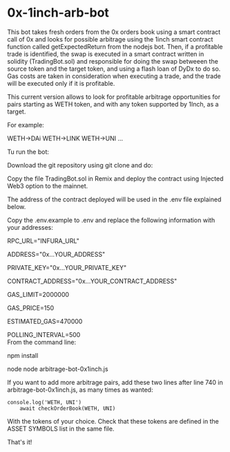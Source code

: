 # 0x-1inch-arb-bot

This bot takes fresh orders from the 0x orders book using a smart contract call of 0x and looks for possible arbitrage using the 1inch smart contract function called getExpectedReturn from the nodejs bot.
Then, if a profitable trade is identified, the swap is executed in a smart contract written in solidity (TradingBot.sol) and responsible for doing the swap betweeen the source token and the target token, and using a flash loan of DyDx to do so.
Gas costs are taken in consideration when executing a trade, and the trade will be executed only if it is profitable. 

This current version allows to look for profitable arbitrage opportunities for pairs starting as WETH token, and with any token supported by 1Inch, as a target.

For example:

WETH->DAi
WETH->LINK
WETH->UNI
...

Tu run the bot:

Download the git repository using git clone and do:

Copy the file TradingBot.sol in Remix and deploy the contract using Injected Web3 option to the mainnet. 

The address of the contract deployed will be used in the .env file explained below.

Copy the .env.example to .env and replace the following information with your addresses:

RPC_URL="INFURA_URL"

ADDRESS="0x...YOUR_ADDRESS"

PRIVATE_KEY="0x...YOUR_PRIVATE_KEY"

CONTRACT_ADDRESS="0x...YOUR_CONTRACT_ADDRESS"

GAS_LIMIT=2000000

GAS_PRICE=150

ESTIMATED_GAS=470000

POLLING_INTERVAL=500                                                                                                                                                                     
From the command line:

npm install

node node arbitrage-bot-0x1inch.js


If you want to add more arbitrage pairs, add these two lines after line 740 in arbitrage-bot-0x1inch.js, as many times as wanted:

	console.log('WETH, UNI')
    	await checkOrderBook(WETH, UNI)  

With the tokens of your choice. Check that these tokens are defined in the ASSET SYMBOLS list in the same file.

That's it!




